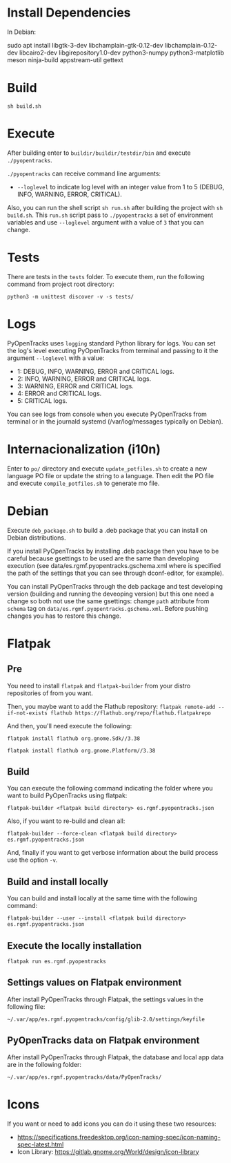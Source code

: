 # Install Dependencies
In Debian:

sudo apt install libgtk-3-dev libchamplain-gtk-0.12-dev libchamplain-0.12-dev libcairo2-dev libgirepository1.0-dev python3-numpy python3-matplotlib meson ninja-build appstream-util gettext

# Build
`sh build.sh`

# Execute
After building enter to `buildir/buildir/testdir/bin` and execute `./pyopentracks`.

`./pyopentracks` can receive command line arguments:
- `--loglevel` to indicate log level with an integer value from 1 to 5 (DEBUG, INFO, WARNING, ERROR, CRITICAL).

Also, you can run the shell script `sh run.sh` after building the project with `sh build.sh`. This `run.sh` script pass to `./pyopentracks` a set of environment variables and use `--loglevel` argument with a value of `3` that you can change.

# Tests
There are tests in the `tests` folder. To execute them, run the following command from project root directory:

`python3 -m unittest discover -v -s tests/`

# Logs
PyOpenTracks uses `logging` standard Python library for logs. You can set the log's level executing PyOpenTracks from terminal and passing to it the argument `--loglevel` with a value:
- 1: DEBUG, INFO, WARNING, ERROR and CRITICAL logs.
- 2: INFO, WARNING, ERROR and CRITICAL logs.
- 3: WARNING, ERROR and CRITICAL logs.
- 4: ERROR and CRITICAL logs.
- 5: CRITICAL logs.

You can see logs from console when you execute PyOpenTracks from terminal or in the journald systemd (/var/log/messages typically on Debian).

# Internacionalization (i10n)
Enter to `po/` directory and execute `update_potfiles.sh` to create a new language PO file or update the string to a language. Then edit the PO file and execute `compile_potfiles.sh` to generate mo file.

# Debian
Execute `deb_package.sh` to build a .deb package that you can install on Debian distributions.

If you install PyOpenTracks by installing .deb package then you have to be careful because gsettings to be used are the same than developing execution (see data/es.rgmf.pyopentracks.gschema.xml where is specified the path of the settings that you can see through dconf-editor, for example).

You can install PyOpenTracks through the deb package and test developing version (building and running the deveoping version) but this one need a change so both not use the same gsettings: change `path` attribute from `schema` tag on `data/es.rgmf.pyopentracks.gschema.xml`. Before pushing changes you has to restore this change.

# Flatpak
## Pre
You need to install `flatpak` and `flatpak-builder` from your distro repositories of from you want.

Then, you maybe want to add the Flathub repository:
`flatpak remote-add --if-not-exists flathub https://flathub.org/repo/flathub.flatpakrepo`

And then, you'll need execute the following:

`flatpak install flathub org.gnome.Sdk//3.38`

`flatpak install flathub org.gnome.Platform//3.38`


## Build
You can execute the following command indicating the folder where you want to build PyOpenTracks using flatpak:

`flatpak-builder <flatpak build directory> es.rgmf.pyopentracks.json`

Also, if you want to re-build and clean all:

`flatpak-builder --force-clean <flatpak build directory> es.rgmf.pyopentracks.json`

And, finally if you want to get verbose information about the build process use the option `-v`.

## Build and install locally
You can build and install locally at the same time with the following command:

`flatpak-builder --user --install <flatpak build directory> es.rgmf.pyopentracks.json`

## Execute the locally installation
`flatpak run es.rgmf.pyopentracks`

## Settings values on Flatpak environment
After install PyOpenTracks through Flatpak, the settings values in the following file:

`~/.var/app/es.rgmf.pyopentracks/config/glib-2.0/settings/keyfile`

## PyOpenTracks data on Flatpak environment
After install PyOpenTracks through Flatpak, the database and local app data are in the following folder:

`~/.var/app/es.rgmf.pyopentracks/data/PyOpenTracks/`

# Icons
If you want or need to add icons you can do it using these two resources:
- https://specifications.freedesktop.org/icon-naming-spec/icon-naming-spec-latest.html
- Icon Library: https://gitlab.gnome.org/World/design/icon-library
